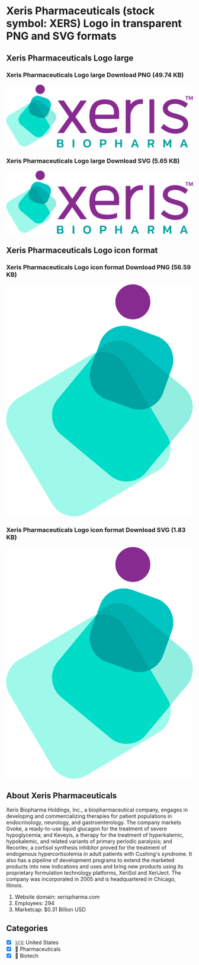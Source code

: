 # Xeris Pharmaceuticals (stock symbol: XERS) Logo in transparent PNG and SVG formats

## Xeris Pharmaceuticals Logo large

### Xeris Pharmaceuticals Logo large Download PNG (49.74 KB)

![Xeris Pharmaceuticals Logo large Download PNG (49.74 KB)](/img/orig/XERS_BIG-6d09cbc1.png)

### Xeris Pharmaceuticals Logo large Download SVG (5.65 KB)

![Xeris Pharmaceuticals Logo large Download SVG (5.65 KB)](/img/orig/XERS_BIG-eb1d65ab.svg)

## Xeris Pharmaceuticals Logo icon format

### Xeris Pharmaceuticals Logo icon format Download PNG (56.59 KB)

![Xeris Pharmaceuticals Logo icon format Download PNG (56.59 KB)](/img/orig/XERS-fbdaf572.png)

### Xeris Pharmaceuticals Logo icon format Download SVG (1.83 KB)

![Xeris Pharmaceuticals Logo icon format Download SVG (1.83 KB)](/img/orig/XERS-e6b977a9.svg)

## About Xeris Pharmaceuticals

Xeris Biopharma Holdings, Inc., a biopharmaceutical company, engages in developing and commercializing therapies for patient populations in endocrinology, neurology, and gastroenterology. The company markets Gvoke, a ready-to-use liquid glucagon for the treatment of severe hypoglycemia; and Keveyis, a therapy for the treatment of hyperkalemic, hypokalemic, and related variants of primary periodic paralysis; and Recorlev, a cortisol synthesis inhibitor proved for the treatment of endogenous hypercortisolemia in adult patients with Cushing's syndrome. It also has a pipeline of development programs to extend the marketed products into new indications and uses and bring new products using its proprietary formulation technology platforms, XeriSol and XeriJect. The company was incorporated in 2005 and is headquartered in Chicago, Illinois.

1. Website domain: xerispharma.com
2. Employees: 294
3. Marketcap: $0.31 Billion USD


## Categories
- [x] 🇺🇸 United States
- [x] 💊 Pharmaceuticals
- [x] 🧬 Biotech
